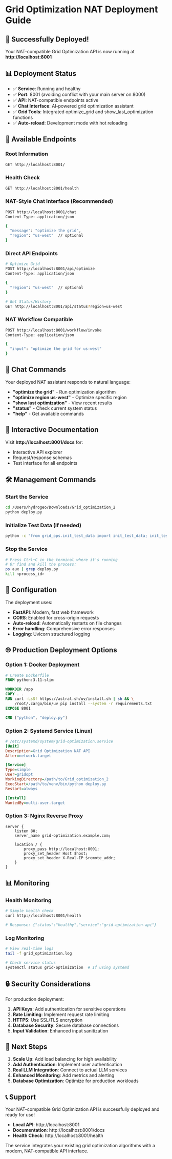 # Grid Optimization NAT Deployment Guide

## 🚀 Successfully Deployed! 

Your NAT-compatible Grid Optimization API is now running at **http://localhost:8001**

## 📊 Deployment Status
- ✅ **Service**: Running and healthy
- ✅ **Port**: 8001 (avoiding conflict with your main server on 8000)
- ✅ **API**: NAT-compatible endpoints active
- ✅ **Chat Interface**: AI-powered grid optimization assistant
- ✅ **Grid Tools**: Integrated optimize_grid and show_last_optimization functions
- ✅ **Auto-reload**: Development mode with hot reloading

## 🔗 Available Endpoints

### Root Information
```bash
GET http://localhost:8001/
```

### Health Check
```bash
GET http://localhost:8001/health
```

### NAT-Style Chat Interface (Recommended)
```bash
POST http://localhost:8001/chat
Content-Type: application/json

{
  "message": "optimize the grid",
  "region": "us-west"  // optional
}
```

### Direct API Endpoints
```bash
# Optimize Grid
POST http://localhost:8001/api/optimize
Content-Type: application/json

{
  "region": "us-west"  // optional
}

# Get Status/History
GET http://localhost:8001/api/status?region=us-west
```

### NAT Workflow Compatible
```bash
POST http://localhost:8001/workflow/invoke
Content-Type: application/json

{
  "input": "optimize the grid for us-west"
}
```

## 💬 Chat Commands

Your deployed NAT assistant responds to natural language:

- **"optimize the grid"** - Run optimization algorithm
- **"optimize region us-west"** - Optimize specific region
- **"show last optimization"** - View recent results
- **"status"** - Check current system status
- **"help"** - Get available commands

## 📖 Interactive Documentation

Visit **http://localhost:8001/docs** for:
- Interactive API explorer
- Request/response schemas
- Test interface for all endpoints

## 🛠 Management Commands

### Start the Service
```bash
cd /Users/hydrogeo/Downloads/Grid_optimization_2
python deploy.py
```

### Initialize Test Data (if needed)
```bash
python -c "from grid_ops.init_test_data import init_test_data; init_test_data()"
```

### Stop the Service
```bash
# Press Ctrl+C in the terminal where it's running
# Or find and kill the process:
ps aux | grep deploy.py
kill <process_id>
```

## 🔧 Configuration

The deployment uses:
- **FastAPI**: Modern, fast web framework
- **CORS**: Enabled for cross-origin requests
- **Auto-reload**: Automatically restarts on file changes
- **Error handling**: Comprehensive error responses
- **Logging**: Uvicorn structured logging

## 🌐 Production Deployment Options

### Option 1: Docker Deployment
```dockerfile
# Create Dockerfile
FROM python:3.11-slim

WORKDIR /app
COPY . .
RUN curl -LsSf https://astral.sh/uv/install.sh | sh && \
    /root/.cargo/bin/uv pip install --system -r requirements.txt
EXPOSE 8001

CMD ["python", "deploy.py"]
```

### Option 2: Systemd Service (Linux)
```ini
# /etc/systemd/system/grid-optimization.service
[Unit]
Description=Grid Optimization NAT API
After=network.target

[Service]
Type=simple
User=gridopt
WorkingDirectory=/path/to/Grid_optimization_2
ExecStart=/path/to/venv/bin/python deploy.py
Restart=always

[Install]
WantedBy=multi-user.target
```

### Option 3: Nginx Reverse Proxy
```nginx
server {
    listen 80;
    server_name grid-optimization.example.com;

    location / {
        proxy_pass http://localhost:8001;
        proxy_set_header Host $host;
        proxy_set_header X-Real-IP $remote_addr;
    }
}
```

## 📊 Monitoring

### Health Monitoring
```bash
# Simple health check
curl http://localhost:8001/health

# Response: {"status":"healthy","service":"grid-optimization-api"}
```

### Log Monitoring
```bash
# View real-time logs
tail -f grid_optimization.log

# Check service status
systemctl status grid-optimization  # If using systemd
```

## 🔒 Security Considerations

For production deployment:

1. **API Keys**: Add authentication for sensitive operations
2. **Rate Limiting**: Implement request rate limiting
3. **HTTPS**: Use SSL/TLS encryption
4. **Database Security**: Secure database connections
5. **Input Validation**: Enhanced input sanitization

## 🚀 Next Steps

1. **Scale Up**: Add load balancing for high availability
2. **Add Authentication**: Implement user authentication
3. **Real LLM Integration**: Connect to actual LLM services
4. **Enhanced Monitoring**: Add metrics and alerting
5. **Database Optimization**: Optimize for production workloads

## 📞 Support

Your NAT-compatible Grid Optimization API is successfully deployed and ready for use!

- **Local API**: http://localhost:8001
- **Documentation**: http://localhost:8001/docs
- **Health Check**: http://localhost:8001/health

The service integrates your existing grid optimization algorithms with a modern, NAT-compatible API interface.